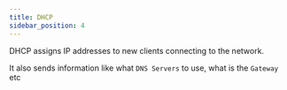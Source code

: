 ```yaml
---
title: DHCP
sidebar_position: 4
---
```


DHCP assigns IP addresses to new clients connecting to the network.

It also sends information like what `DNS Servers` to use, what is the `Gateway` etc
